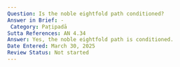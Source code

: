 ```yaml
---
Question: Is the noble eightfold path conditioned?
Answer in Brief: -
 Category: Paṭipadā
Sutta References: AN 4.34
Answer: Yes, the noble eightfold path is conditioned.
Date Entered: March 30, 2025
Review Status: Not started
---
```

